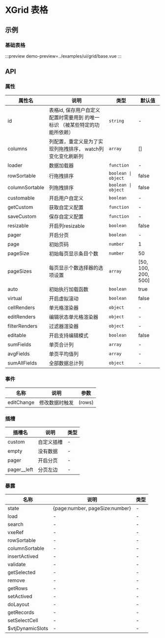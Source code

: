 # XGrid 表格


## 示例

### 基础表格


:::preview
demo-preview=../examples/ui/grid/base.vue
:::



## API

### 属性

| 属性名         | 说明                                                                        | 类型                | 默认值              |
| -------------- | --------------------------------------------------------------------------- | ------------------- | ------------------- |
| id             | 表格id, 保存用户自定义配置时需要用到 的唯一 标识 （被某些特定的功能所依赖） | `string`            | -                   |
| columns        | 列配置，重定义是为了实现列拖拽排序， watch列变化变化刷新列                  | `array`             | []                  |
| loader         | 数据加载器                                                                  | `function`          | -                   |
| rowSortable    | 行拖拽排序                                                                  | `boolean \| object` | false               |
| columnSortable | 列拖拽排序                                                                  | `boolean \| object` | false               |
| customable     | 开启用户自定义                                                              | `boolean`           | -                   |
| getCustom      | 获取自定义配置                                                              | `function`          | -                   |
| saveCustom     | 保存自定义配置                                                              | `function`          | -                   |
| resizable      | 开启列resizable                                                             | `boolean`           | false               |
| pager          | 开启分页                                                                    | `boolean`           | -                   |
| page           | 初始页码                                                                    | `number`            | 1                   |
| pageSize       | 初始每页显示条目个数                                                        | `number`            | 50                  |
| pageSizes      | 每页显示个数选择器的选项设置                                                | `array`             | [50, 100, 200, 500] |
| auto           | 初始执行加载函数                                                            | `boolean`           | true                |
| virtual        | 开启虚拟滚动                                                                | `boolean`           | false               |
| cellRenders    | 单元格渲染器                                                                | `object`            | -                   |
| editRenders    | 编辑状态单元格渲染器                                                        | `object`            | -                   |
| filterRenders  | 过滤器渲染器                                                                | `object`            | -                   |
| editable       | 开启支持编辑模式                                                            | `boolean`           | false               |
| sumFields      | 单页合计列                                                                  | `array`             | -                   |
| avgFields      | 单页平均值列                                                                | `array`             | -                   |
| sumAllFields   | 全部数据总计列                                                              | `object`            | -                   |




### 事件

| 名称       | 说明           | 参数   |
| ---------- | -------------- | ------ |
| editChange | 修改数据时触发 | (rows) |





### 插槽

| 插槽名      | 说明       | 类型 |
| ----------- | ---------- | ---- |
| custom      | 自定义插槽 | -    |
| empty       | 没有数据   | -    |
| pager       | 开启分页   | -    |
| pager__left | 分页左边   | -    |



### 暴露

| 名称             | 说明                           | 类型 |
| ---------------- | ------------------------------ | ---- |
| state            | {page:number, pageSize:number} | -    |
| load             | -                              | -    |
| search           | -                              | -    |
| vxeRef           | -                              | -    |
| rowSortable      | -                              | -    |
| columnSortable   | -                              | -    |
| insertActived    | -                              | -    |
| validate         | -                              | -    |
| getSelected      | -                              | -    |
| remove           | -                              | -    |
| getRows          | -                              | -    |
| setActived       | -                              | -    |
| doLayout         | -                              | -    |
| getRecords       | -                              | -    |
| setSelectCell    | -                              | -    |
| $vtjDynamicSlots | -                              | -    |